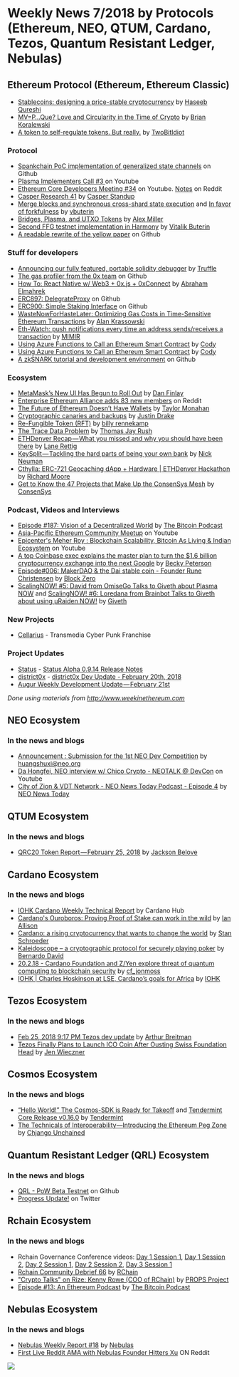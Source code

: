 ﻿# Weekly News 7/2018 by Protocols (Ethereum, NEO, QTUM, Cardano, Tezos, Quantum Resistant Ledger, Nebulas)

## Ethereum Protocol (Ethereum, Ethereum Classic)

* [Stablecoins: designing a price-stable cryptocurrency](https://hackernoon.com/stablecoins-designing-a-price-stable-cryptocurrency-6bf24e2689e5) by [Haseeb Qureshi](https://hackernoon.com/@hosseeb)
* [MV=P…Que? Love and Circularity in the Time of Crypto](https://medium.com/@brian.koralewski/mv-p-que-love-and-circularity-in-the-time-of-crypto-2b84074fa2d2) by [Brian Koralewski](https://medium.com/@brian.koralewski)
* [A token to self-regulate tokens. But really.](https://medium.com/@twobitidiot/a-token-to-self-regulate-tokens-but-really-a61da77e6a7b) by [TwoBitIdiot](https://medium.com/@twobitidiot)

### Protocol
* [Spankchain PoC implementation of generalized state channels](https://github.com/SpankChain/general-state-channels) on Github
* [Plasma Implementers Call #3 ](https://www.youtube.com/watch?v=JHRXrvdvLd0) on Youtube
* [Ethereum Core Developers Meeting #34](https://www.youtube.com/watch?v=GhUtruRZOlo) on Youtube. [Notes](https://www.reddit.com/r/ethereum/comments/7zpxe3/notes_from_ethereum_core_devs_meeting_34_22318/) on Reddit
* [Casper Research 41](https://www.youtube.com/watch?v=0xD1ta3smz4) by [Casper Standup](https://www.youtube.com/channel/UCi8byRkpJBbGgDot2pWXLHA)
* [Merge blocks and synchronous cross-shard state execution](https://ethresear.ch/t/merge-blocks-and-synchronous-cross-shard-state-execution/1240) and [In favor of forkfulness](https://ethresear.ch/t/in-favor-of-forkfulness/1225) by [vbuterin](https://ethresear.ch/u/vbuterin/summary)
* [Bridges, Plasma, and UTXO Tokens](https://blog.gridplus.io/bridges-plasma-and-utxo-tokens-e1244c8b1824) by [Alex Miller](https://blog.gridplus.io/@asmiller1989)
* [Second FFG testnet implementation in Harmony](https://twitter.com/VitalikButerin/status/969042245709021184) by [Vitalik Buterin](https://twitter.com/VitalikButerin)
* [A readable rewrite of the yellow paper](https://github.com/chronaeon/beigepaper/) on Github

### Stuff for developers
* [Announcing our fully featured, portable solidity debugger](http://truffleframework.com/blog/announcing-full-portable-solidity-debugger) by [Truffle](http://truffleframework.com)
* [The gas profiler from the 0x team](https://github.com/LogvinovLeon/ETH-Denver/tree/development/packages/profiler) on Github
* [How To: React Native w/ Web3 + 0x.js + 0xConnect](https://medium.com/@abrahamelmahrek/how-to-react-native-w-web3-0x-js-0xconnect-39b3d6a4dca) by [Abraham Elmahrek](https://medium.com/@abrahamelmahrek)
* [ERC897: DelegrateProxy](https://github.com/ethereum/EIPs/pull/897) on Github
* [ERC900: Simple Staking Interface](https://github.com/ethereum/EIPs/issues/900) on Github
* [WasteNowForHasteLater: Optimizing Gas Costs in Time-Sensitive Ethereum Transactions](https://medium.com/@dappsec/wastenowforhastelater-optimizing-time-sensitive-ethereum-transaction-gas-costs-e5fa765bcd0d) by [Alan Krassowski](https://medium.com/@dappsec)
* [Eth-Watch: push notifications every time an address sends/receives a transaction](https://eth-watch.io) by [MIMIR](https://eth-watch.io)
* [Using Azure Functions to Call an Ethereum Smart Contract](https://steemit.com/blockchain/@bornswift/using-azure-functions-to-call-ethereum-smart-contract) by [Cody](https://steemit.com/@bornswift)
* [Using Azure Functions to Call an Ethereum Smart Contract](https://steemit.com/blockchain/@bornswift/using-azure-functions-to-call-ethereum-smart-contract) by [Cody](https://steemit.com/@bornswift)
* [A zkSNARK tutorial and development environment](https://github.com/barryWhiteHat/libsnark-tutorial) on Github

### Ecosystem
* [MetaMask’s New UI Has Begun to Roll Out](https://medium.com/metamask/metamasks-new-ui-has-begun-to-roll-out-74dba32cc7f7) by [Dan Finlay](https://medium.com/@danfinlay)
* [Enterprise Ethereum Alliance adds 83 new members](https://www.reddit.com/r/ethereum/comments/810eb4/enterprise_ethereum_alliance_adds_83_new_members/) on Reddit
* [The Future of Ethereum Doesn’t Have Wallets](https://medium.com/mycrypto/the-future-of-ethereum-doesnt-have-wallets-232fcee708bf) by [Taylor Monahan](https://medium.com/@tayvano)
* [Cryptographic canaries and backups](https://ethresear.ch/t/cryptographic-canaries-and-backups/1235) by [Justin Drake](https://ethresear.ch/u/justindrake/summary)
* [Re-Fungible Token (RFT)](https://medium.com/@billyrennekamp/re-fungible-token-rft-297003592769) by [billy rennekamp](https://medium.com/@billyrennekamp)
* [The Trace Data Problem](https://medium.com/@tjayrush/the-trace-data-problem-d16b2e84fe40) by [Thomas Jay Rush](https://medium.com/@tjayrush)
* [ETHDenver Recap — What you missed and why you should have been there](https://medium.com/crypto-nyc/ethdenver-recap-what-you-missed-and-why-you-should-have-been-there-796df86342c1) by [Lane Rettig](https://medium.com/@lrettig)
* [KeySplit — Tackling the hard parts of being your own bank](https://medium.com/@nickneuman/keysplit-private-key-security-for-cryptocurrency-owners-d1653ea9631d) by [Nick Neuman](https://medium.com/@nickneuman)
* [Cthylla: ERC-721 Geocaching dApp + Hardware | ETHDenver Hackathon](https://www.youtube.com/watch?v=ciaj_vLmHMQ) by [Richard Moore](https://www.youtube.com/channel/UCjYj47mnEdsyHzvl5CIk11Q)
* [Get to Know the 47 Projects that Make Up the ConsenSys Mesh](https://media.consensys.net/get-to-know-the-47-projects-that-make-up-the-consensys-mesh-478b7d3028c1) by [ConsenSys](https://media.consensys.net/@ConsenSys)

### Podcast, Videos and Interviews
* [Episode #187: Vision of a Decentralized World](https://thebitcoinpodcast.com/episode-187/) by [The Bitcoin Podcast](https://thebitcoinpodcast.com)
* [Asia-Pacific Ethereum Community Meetup](https://www.youtube.com/watch?v=OOJVpL9Nsx8) on Youtube
* [Epicenter's Meher Roy : Blockchain Scalability, Bitcoin As Living & Indian Ecosystem](https://www.youtube.com/watch?v=0cgqoOZEmMY) on Youtube
* [A top Coinbase exec explains the master plan to turn the $1.6 billion cryptocurrency exchange into the next Google](http://archive.is/Vr0iZ) by [Becky Peterson](http://www.businessinsider.com/author/becky-peterson)
* [Episode#006: MakerDAO & the Dai stable coin - Founder Rune Christensen](http://www.blockzero.show/f455ccb1) by [Block Zero](http://www.blockzero.show)
* [ScalingNOW! #5: David from OmiseGo Talks to Giveth about Plasma NOW](https://www.youtube.com/watch?v=REvKz2d2bds) and [ScalingNOW! #6: Loredana from Brainbot Talks to Giveth about using µRaiden NOW!](https://www.youtube.com/watch?v=81gK-5qLFeg) by [Giveth](https://www.youtube.com/channel/UClfutpRoY0WTVnq0oB0E0wQ)

### New Projects
* [Cellarius](https://cellarius.network/) - Transmedia Cyber Punk Franchise

### Project Updates
* [Status](status.im) - [Status Alpha 0.9.14 Release Notes](https://blog.status.im/status-alpha-0-9-14-release-notes-abc35a7dc39c)
* [district0x](https://district0x.io/) - [district0x Dev Update - February 20th, 2018](https://blog.district0x.io/district0x-dev-update-february-20th-2018-7dde11d02358)
* [Augur Weekly Development Update — February 21st](https://medium.com/@AugurProject/augur-weekly-development-update-february-21st-8fda8429c705)

*Done using materials from http://www.weekinethereum.com*

## NEO Ecosystem
### In the news and blogs
* [Announcement : Submission for the 1st NEO Dev Competition](https://neo.org/blog/details/3065) by huangshuxi@neo.org
* [Da Hongfei, NEO interview w/ Chico Crypto - NEOTALK @ DevCon](https://www.youtube.com/watch?v=vX8XNOpYa8s&feature=youtu.be) on Youtube
* [City of Zion & VDT Network - NEO News Today Podcast - Episode 4](https://www.youtube.com/watch?v=VHOqTv9E26g&feature=youtu.be) by [NEO News Today](https://www.youtube.com/channel/UCh0I8wG0ZyC6DxaxrQFhyEQ)

## QTUM Ecosystem
### In the news and blogs
* [QRC20 Token Report — February 25, 2018](https://medium.com/@jb395official/qrc20-token-report-february-25-2018-ff397a1ac070) by [Jackson Belove](https://medium.com/@jb395official)

## Cardano Ecosystem
### In the news and blogs
* [IOHK Cardano Weekly Technical Report](https://www.cardanohub.org/en/weekly-technical-report/?utm_content=bufferb198d&utm_medium=social&utm_source=twitter.com&utm_campaign=buffer) by Cardano Hub
* [Cardano's Ouroboros: Proving Proof of Stake can work in the wild](http://www.ibtimes.co.uk/cardanos-ouroboros-proving-proof-stake-can-work-wild-1663150) by [Ian Allison](http://www.ibtimes.co.uk/reporters/ian-allison)
* [Cardano: a rising cryptocurrency that wants to change the world](https://mashable.com/2018/02/24/cardano-hoskinson-interview/#2_GkxxFAVkq3) by [Stan Schroeder](https://mashable.com/author/stan-schroeder/)
* [Kaleidoscope – a cryptographic protocol for securely playing poker](https://iohk.io/blog/kaleidoscope-a-cryptographic-protocol-for-securely-playing-poker) by [Bernardo David](https://iohk.io/team/bernardo-david/)
* [20.2.18 - Cardano Foundation and Z/Yen explore threat of quantum computing to blockchain security](https://forum.cardanohub.org/t/20-2-18-cardano-foundation-and-z-yen-explore-threat-of-quantum-computing-to-blockchain-security/8495) by [cf_jonmoss](https://forum.cardanohub.org/u/cf_jonmoss/summary)
* [IOHK | Charles Hoskinson at LSE, Cardano’s goals for Africa](https://www.youtube.com/watch?v=YSzVsjG2QoQ) by [IOHK](https://www.youtube.com/channel/UCBJ0p9aCW-W82TwNM-z3V2w)

## Tezos Ecosystem
### In the news and blogs
* [Feb 25, 2018 9:17 PM Tezos dev update](https://www.youtube.com/watch?v=63eqnmXzRwk) by [Arthur Breitman](https://www.youtube.com/channel/UChX-VzLMq-3A5Vs7KDTlehw)
* [Tezos Finally Plans to Launch ICO Coin After Ousting Swiss Foundation Head](http://fortune.com/2018/02/22/tezos-coin-ico-launch-foundation/) by [Jen Wieczner](http://fortune.com/author/jen-wieczner/)

## Cosmos Ecosystem
### In the news and blogs
* [“Hello World!” The Cosmos-SDK is Ready for Takeoff](https://blog.cosmos.network/hello-world-the-cosmos-sdk-is-ready-for-takeoff-b8857b4057db) and [Tendermint Core Release v0.16.0](https://blog.cosmos.network/tendermint-core-release-v0-16-0-4a9246908540) by [Tendermint](https://medium.com/@tendermint)
* [The Technicals of Interoperability—Introducing the Ethereum Peg Zone](https://blog.cosmos.network/the-internet-of-blockchains-how-cosmos-does-interoperability-starting-with-the-ethereum-peg-zone-8744d4d2bc3f) by [Chjango Unchained](https://blog.cosmos.network/@chjango)

## Quantum Resistant Ledger (QRL) Ecosystem
### In the news and blogs
* [QRL - PoW Beta Testnet](https://github.com/theQRL/QRL/releases/tag/v0.61.1) on Github
* [Progress Update!](https://twitter.com/qrledger) on Twitter

## Rchain Ecosystem
### In the news and blogs
* Rchain Governance Conference videos: [Day 1 Session 1](https://www.youtube.com/watch?v=dFV28lJFve8), [Day 1 Session 2](https://www.youtube.com/watch?v=UWnyf2YdtFM), [Day 2 Session 1](https://www.youtube.com/watch?v=Mmkae9E93tk), [Day 2 Session 2](https://www.youtube.com/watch?v=8Zixz45QM-k), [Day 3 Session 1](https://www.youtube.com/watch?v=ZpJOxa15Pgc)
* [Rchain Community Debrief 66](https://www.youtube.com/watch?v=RmPu_J8-o2Q) by [RChain](https://www.youtube.com/channel/UCSS3jCffMiz574_q64Ukj_w)
* ["Crypto Talks" on Rize: Kenny Rowe (COO of RChain)](https://www.youtube.com/watch?v=cjHooZc0JNM) by [PROPS Project](https://www.youtube.com/channel/UCGT1j-LLcqAp238aO309F_g)
* [Episode #13: An Ethereum Podcast](https://thebitcoinpodcast.com/an-ethereum-podcast-episode-13/) by [The Bitcoin Podcast](https://thebitcoinpodcast.com)

## Nebulas Ecosystem
### In the news and blogs
* [Nebulas Weekly Report #18](https://medium.com/nebulasio/nebulas-weekly-report-18-30b7f16798cb) by [Nebulas](https://medium.com/@nebulasio)
* [First Live Reddit AMA with Nebulas Founder Hitters Xu](https://www.reddit.com/r/nebulas/comments/7zci43/first_live_reddit_ama_with_nebulas_founder/) ON Reddit


[![](https://steemitimages.com/DQmdkWT6cCPVYNzZASwHD3WZ5hKpHQv7927MvBt8wRYDDEC/image.png)](http://company.cyber.fund/#newsletter)
